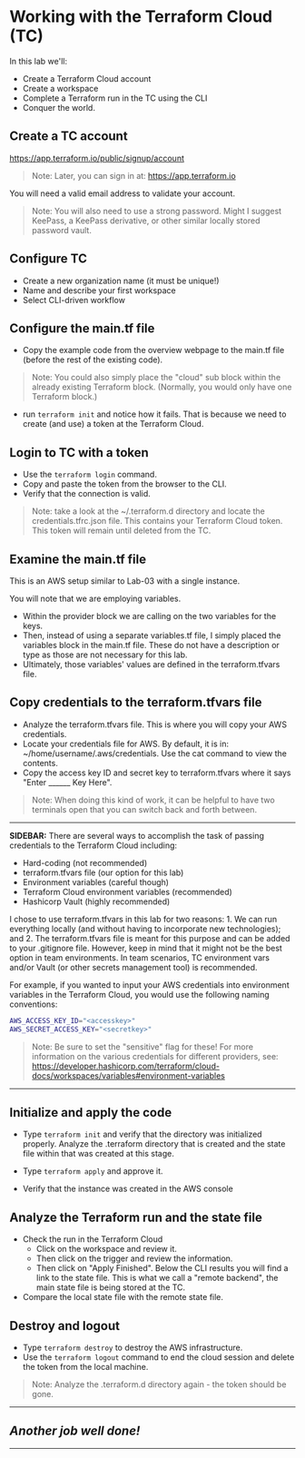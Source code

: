 # Working with the Terraform Cloud (TC)
In this lab we'll:
- Create a Terraform Cloud account
- Create a workspace
- Complete a Terraform run in the TC using the CLI
- Conquer the world.

## Create a TC account
https://app.terraform.io/public/signup/account 

> Note: Later, you can sign in at: https://app.terraform.io

You will need a valid email address to validate your account.

> Note: You will also need to use a strong password. Might I suggest KeePass, a KeePass derivative, or other similar locally stored password vault.

## Configure TC
- Create a new organization name (it must be unique!)
- Name and describe your first workspace
- Select CLI-driven workflow

## Configure the main.tf file
- Copy the example code from the overview webpage to the main.tf file (before the rest of the existing code).
> Note: You could also simply place the "cloud" sub block within the already existing Terraform block. (Normally, you would only have one Terraform block.)

- run `terraform init` and notice how it fails. That is because we need to create (and use) a token at the Terraform Cloud.
  
## Login to TC with a token
- Use the `terraform login` command. 
- Copy and paste the token from the browser to the CLI.
- Verify that the connection is valid.

> Note: take a look at the ~/.terraform.d directory and locate the credentials.tfrc.json file. This contains your Terraform Cloud token. This token will remain until deleted from the TC.

## Examine the main.tf file
This is an AWS setup similar to Lab-03 with a single instance.

You will note that we are employing variables. 

- Within the provider block we are calling on the two variables for the keys. 
- Then, instead of using a separate variables.tf file, I simply placed the variables block in the main.tf file. These do not have a description or type as those are not necessary for this lab. 
- Ultimately, those variables' values are defined in the terraform.tfvars file. 

## Copy credentials to the terraform.tfvars file
- Analyze the terraform.tfvars file. This is where you will copy your AWS credentials.
- Locate your credentials file for AWS. By default, it is in:
  ~/home/username/.aws/credentials. Use the cat command to view the contents.
- Copy the access key ID and secret key to terraform.tfvars where it says "Enter ______ Key Here".

> Note: When doing this kind of work, it can be helpful to have two terminals open that you can switch back and forth between. 

---
  **SIDEBAR:** There are several ways to accomplish the task of passing credentials to the Terraform Cloud including: 
  - Hard-coding (not recommended)
  - terraform.tfvars file (our option for this lab)
  - Environment variables (careful though)
  - Terraform Cloud environment variables (recommended)
  - Hashicorp Vault (highly recommended)

  I chose to use terraform.tfvars in this lab for two reasons: 1. We can run everything locally (and without having to incorporate new technologies); and 2. The terraform.tfvars file is meant for this purpose and can be added to your .gitignore file. However, keep in mind that it might not be the best option in team environments. In team scenarios, TC environment vars and/or Vault (or other secrets management tool) is recommended. 

  For example, if you wanted to input your AWS credentials into environment variables in the Terraform Cloud, you would use the following naming conventions:
  ```bash
  AWS_ACCESS_KEY_ID="<accesskey>"
  AWS_SECRET_ACCESS_KEY="<secretkey>"
  ```
  > Note: Be sure to set the "sensitive" flag for these!
  For more information on the various credentials for different providers, see: https://developer.hashicorp.com/terraform/cloud-docs/workspaces/variables#environment-variables

---

## Initialize and apply the code
- Type `terraform init` and verify that the directory was initialized properly. Analyze the .terraform directory that is created and the state file within that was created at this stage.

- Type `terraform apply` and approve it.
- Verify that the instance was created in the AWS console

## Analyze the Terraform run and the state file
- Check the run in the Terraform Cloud
  - Click on the workspace and review it.
  - Then click on the trigger and review the information.
  - Then click on "Apply Finished". Below the CLI results you will find a link to the state file. This is what we call a "remote backend", the main state file is being stored at the TC.
- Compare the local state file with the remote state file. 

## Destroy and logout
- Type `terraform destroy` to destroy the AWS infrastructure.
- Use the `terraform logout` command to end the cloud session and delete the token from the local machine.
  
> Note: Analyze the .terraform.d directory again - the token should be gone.

---
## *Another job well done!*
---